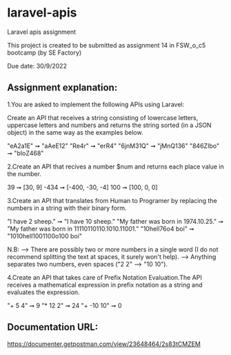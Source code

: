 # laravel-apis
Laravel apis assignment

This project is created to be submitted as assignment 14 in FSW_o_c5 bootcamp (by SE Factory)

Due date: 30/9/2022


Assignment explanation:
-----------------------
1.You are asked to implement the following APIs using Laravel:

Create an API that receives a string consisting of lowercase letters, uppercase letters and numbers and returns the string sorted (in a JSON object) in the same way as the examples below.

"eA2a1E" ➞ "aAeE12"
"Re4r" ➞ "erR4"
"6jnM31Q" ➞ "jMnQ136"
"846ZIbo" ➞ "bIoZ468"


2.Create an API that recives a number $num and returns each place value in the number.

39 ➞ [30, 9]
-434 ➞ [-400, -30, -4]
100 ➞ [100, 0, 0]


3.Create an API that translates from Human to Programer by replacing the numbers in a string with their binary form.

"I have 2 sheep." ➞ "I have 10 sheep."
"My father was born in 1974.10.25." ➞ "My father was born in 11110110110.1010.11001."
"10hell76o4 boi" ➞ "1010hell1001100o100 boi"

N.B:
--> There are possibly two or more numbers in a single word (I do not recommend splitting the text at spaces, it surely won't help).
--> Anything separates two numbers, even spaces ("2 2" --> "10 10").


4.Create an API that takes care of Prefix Notation Evaluation.The API receives a mathematical expression in prefix notation as a string and evaluates the expression.

"+ 5 4" ➞ 9
"* 12 2" ➞ 24
"+ -10 10" ➞ 0


Documentation URL:
-----------------
https://documenter.getpostman.com/view/23648464/2s83tCMZEM